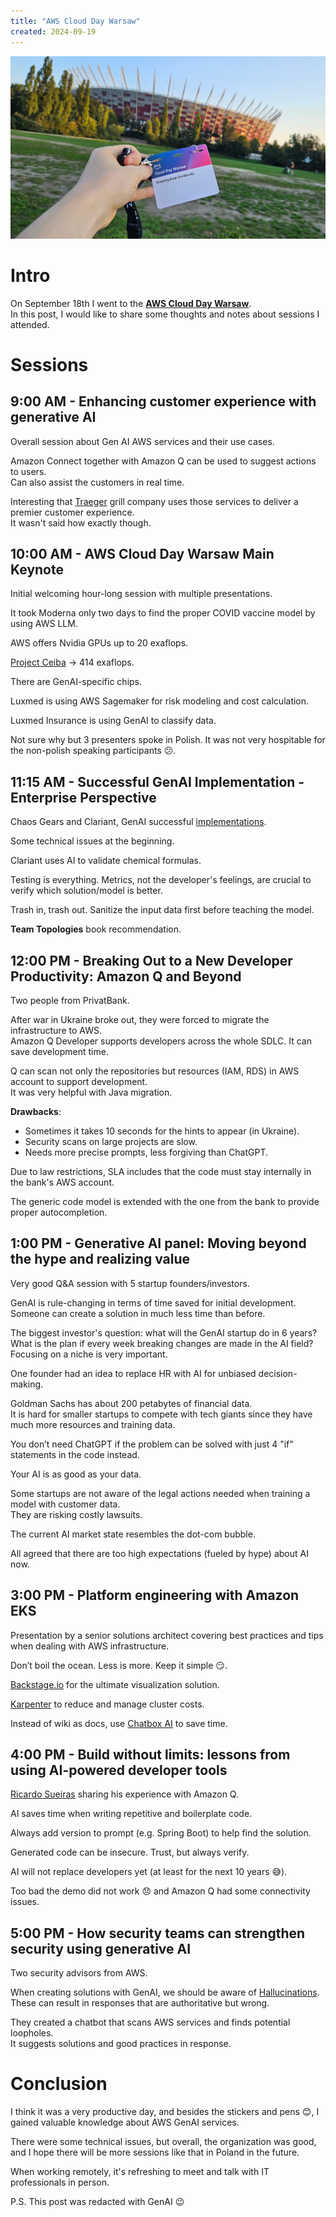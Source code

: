 ```yaml
---
title: "AWS Cloud Day Warsaw"
created: 2024-09-19
---
```


<img class="responsive-img" src="/pages/posts/cloud-day/AWS-cloud-day.png" alt="Search Results"></img>

# Intro

On September 18th I went to the **[AWS Cloud Day Warsaw](https://aws.amazon.com/events/cloud-days/warsaw/)**.  
In this post, I would like to share some thoughts and notes about sessions I attended.

# Sessions

## 9:00 AM - Enhancing customer experience with generative AI

Overall session about Gen AI AWS services and their use cases.

Amazon Connect together with Amazon Q can be used to suggest actions to users.  
Can also assist the customers in real time.

Interesting that [Traeger](https://www.traeger.com/) grill company uses those services to deliver a premier customer
experience.  
It wasn't said how exactly though.

## 10:00 AM - AWS Cloud Day Warsaw Main Keynote

Initial welcoming hour-long session with multiple presentations.

It took Moderna only two days to find the proper COVID vaccine model by using AWS LLM.

AWS offers Nvidia GPUs up to 20 exaflops.

[Project Ceiba](https://aws.amazon.com/nvidia/project-ceiba/) -> 414 exaflops.

There are GenAI-specific chips.

Luxmed is using AWS Sagemaker for risk modeling and cost calculation.

Luxmed Insurance is using GenAI to classify data.

Not sure why but 3 presenters spoke in Polish.
It was not very hospitable for the non-polish speaking participants 😕.

## 11:15 AM - Successful GenAI Implementation - Enterprise Perspective

Chaos Gears and Clariant, GenAI
successful [implementations](https://aws.amazon.com/solutions/case-studies/clariant-generative-ai/).

Some technical issues at the beginning.

Clariant uses AI to validate chemical formulas.

Testing is everything. Metrics, not the developer's feelings, are crucial to verify which solution/model is better.

Trash in, trash out. Sanitize the input data first before teaching the model.

**Team Topologies** book recommendation.

## 12:00 PM - Breaking Out to a New Developer Productivity: Amazon Q and Beyond

Two people from PrivatBank.

After war in Ukraine broke out, they were forced to migrate the infrastructure to AWS.  
Amazon Q Developer supports developers across the whole SDLC. It can save development time.

Q can scan not only the repositories but resources (IAM, RDS) in AWS account to support development.  
It was very helpful with Java migration.

**Drawbacks**:

* Sometimes it takes 10 seconds for the hints to appear (in Ukraine).
* Security scans on large projects are slow.
* Needs more precise prompts, less forgiving than ChatGPT.

Due to law restrictions, SLA includes that the code must stay internally in the bank's AWS account.

The generic code model is extended with the one from the bank to provide proper autocompletion.

## 1:00 PM - Generative AI panel: Moving beyond the hype and realizing value

Very good Q&A session with 5 startup founders/investors.

GenAI is rule-changing in terms of time saved for initial development.  
Someone can create a solution in much less time than before.

The biggest investor's question: what will the GenAI startup do in 6 years?  
What is the plan if every week breaking changes are made in the AI field?  
Focusing on a niche is very important.

One founder had an idea to replace HR with AI for unbiased decision-making.

Goldman Sachs has about 200 petabytes of financial data.  
It is hard for smaller startups to compete with tech giants since they have much more resources and training data.

You don’t need ChatGPT if the problem can be solved with just 4 "if" statements in the code instead.

Your AI is as good as your data.

Some startups are not aware of the legal actions needed when training a model with customer data.  
They are risking costly lawsuits.

The current AI market state resembles the dot-com bubble.

All agreed that there are too high expectations (fueled by hype) about AI now.

## 3:00 PM - Platform engineering with Amazon EKS

Presentation by a senior solutions architect covering best practices and tips when dealing with AWS infrastructure.

Don’t boil the ocean. Less is more. Keep it simple 😏.

[Backstage.io](https://backstage.io/) for the ultimate visualization solution.

[Karpenter](https://karpenter.sh/) to reduce and manage cluster costs.

Instead of wiki as docs, use [Chatbox AI](https://chatboxai.app/en) to save time.

## 4:00 PM - Build without limits: lessons from using AI-powered developer tools

[Ricardo Sueiras](https://community.aws/@ricsueaws) sharing his experience with Amazon Q.

AI saves time when writing repetitive and boilerplate code.

Always add version to prompt (e.g. Spring Boot) to help find the solution.

Generated code can be insecure. Trust, but always verify.

AI will not replace developers yet (at least for the next 10 years 😅).

Too bad the demo did not work 😞 and Amazon Q had some connectivity issues.

## 5:00 PM - How security teams can strengthen security using generative AI

Two security advisors from AWS.

When creating solutions with GenAI, we should be aware
of [Hallucinations](https://en.wikipedia.org/wiki/Hallucination_(artificial_intelligence)).  
These can result in responses that are authoritative but wrong.

They created a chatbot that scans AWS services and finds potential loopholes.  
It suggests solutions and good practices in response.

# Conclusion

I think it was a very productive day, and besides the stickers and pens 😊, I gained valuable knowledge about AWS GenAI
services.

There were some technical issues, but overall, the organization was good, and I hope there will be more sessions like
that in Poland in the future.

When working remotely, it's refreshing to meet and talk with IT professionals in person.

P.S. This post was redacted with GenAI 😉
